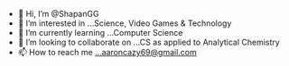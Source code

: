- 👋 Hi, I’m @ShapanGG
- 👀 I’m interested in ...Science, Video Games & Technology
- 🌱 I’m currently learning ...Computer Science
- 💞️ I’m looking to collaborate on ...CS as applied to Analytical Chemistry
- 📫 How to reach me ...aaroncazy69@gmail.com

<!---
ShapanGG/ShapanGG is a ✨ special ✨ repository because its `README.md` (this file) appears on your GitHub profile.
You can click the Preview link to take a look at your changes.
--->
